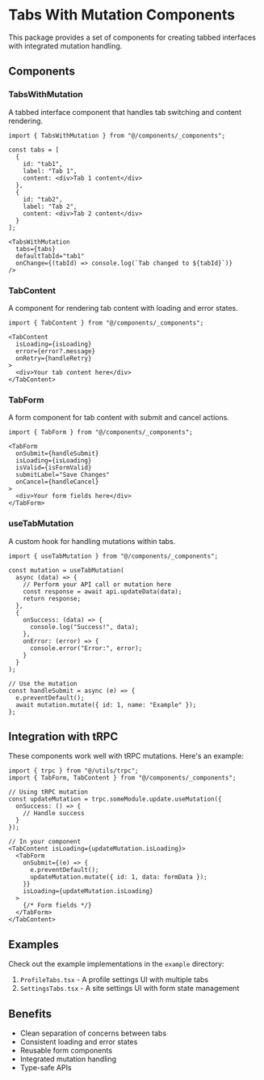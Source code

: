 # Tabs With Mutation Components

This package provides a set of components for creating tabbed interfaces with integrated mutation handling.

## Components

### TabsWithMutation

A tabbed interface component that handles tab switching and content rendering.

```tsx
import { TabsWithMutation } from "@/components/_components";

const tabs = [
  {
    id: "tab1",
    label: "Tab 1",
    content: <div>Tab 1 content</div>
  },
  {
    id: "tab2",
    label: "Tab 2",
    content: <div>Tab 2 content</div>
  }
];

<TabsWithMutation 
  tabs={tabs} 
  defaultTabId="tab1" 
  onChange={(tabId) => console.log(`Tab changed to ${tabId}`)}
/>
```

### TabContent

A component for rendering tab content with loading and error states.

```tsx
import { TabContent } from "@/components/_components";

<TabContent 
  isLoading={isLoading}
  error={error?.message}
  onRetry={handleRetry}
>
  <div>Your tab content here</div>
</TabContent>
```

### TabForm

A form component for tab content with submit and cancel actions.

```tsx
import { TabForm } from "@/components/_components";

<TabForm
  onSubmit={handleSubmit}
  isLoading={isLoading}
  isValid={isFormValid}
  submitLabel="Save Changes"
  onCancel={handleCancel}
>
  <div>Your form fields here</div>
</TabForm>
```

### useTabMutation

A custom hook for handling mutations within tabs.

```tsx
import { useTabMutation } from "@/components/_components";

const mutation = useTabMutation(
  async (data) => {
    // Perform your API call or mutation here
    const response = await api.updateData(data);
    return response;
  },
  {
    onSuccess: (data) => {
      console.log("Success!", data);
    },
    onError: (error) => {
      console.error("Error:", error);
    }
  }
);

// Use the mutation
const handleSubmit = async (e) => {
  e.preventDefault();
  await mutation.mutate({ id: 1, name: "Example" });
};
```

## Integration with tRPC

These components work well with tRPC mutations. Here's an example:

```tsx
import { trpc } from "@/utils/trpc";
import { TabForm, TabContent } from "@/components/_components";

// Using tRPC mutation
const updateMutation = trpc.someModule.update.useMutation({
  onSuccess: () => {
    // Handle success
  }
});

// In your component
<TabContent isLoading={updateMutation.isLoading}>
  <TabForm
    onSubmit={(e) => {
      e.preventDefault();
      updateMutation.mutate({ id: 1, data: formData });
    }}
    isLoading={updateMutation.isLoading}
  >
    {/* Form fields */}
  </TabForm>
</TabContent>
```

## Examples

Check out the example implementations in the `example` directory:

1. `ProfileTabs.tsx` - A profile settings UI with multiple tabs
2. `SettingsTabs.tsx` - A site settings UI with form state management

## Benefits

- Clean separation of concerns between tabs
- Consistent loading and error states
- Reusable form components
- Integrated mutation handling
- Type-safe APIs
